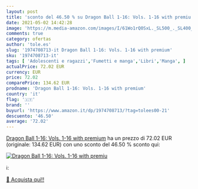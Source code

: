 ```yaml
---
layout: post
title: 'sconto del 46.50 % su Dragon Ball 1-16: Vols. 1-16 with premiu  '
date: 2021-05-02 14:42:28
image: 'https://m.media-amazon.com/images/I/61Wo1rQ0SxL._SL500_._SL400_.jpg'
comments: true
category: ofertas
author: 'tole.es'
slug: '1974708713-it Dragon Ball 1-16: Vols. 1-16 with premium'
sku: '1974708713-it'
tags: [ 'Adolescenti e ragazzi','Fumetti e manga','Libri','Manga', ]
actualPrice: 72.02 EUR
currency: EUR
price: 72.02
comparePrice: 134.62 EUR
prodname: 'Dragon Ball 1-16: Vols. 1-16 with premium'
country: 'it'
flag: '🇮🇹'
brand: ''
buyurl: 'https://www.amazon.it/dp/1974708713/?tag=tolees00-21'
descuento: '46.50'
average: '72.02'
---
```


[Dragon Ball 1-16: Vols. 1-16 with premium](https://www.amazon.it/dp/1974708713/?tag=tolees00-21) ha un prezzo di 72.02 EUR (originale: 134.62 EUR) con uno sconto del 46.50 % sconto qui:

[![Dragon Ball 1-16: Vols. 1-16 with premiu](https://m.media-amazon.com/images/I/61Wo1rQ0SxL._SL500_._SL400_.jpg)](https://www.amazon.it/dp/1974708713/?tag=tolees00-21)

ℹ️:


[🛒 Acquista qui!!](https://www.amazon.it/dp/1974708713/?tag=tolees00-21)
